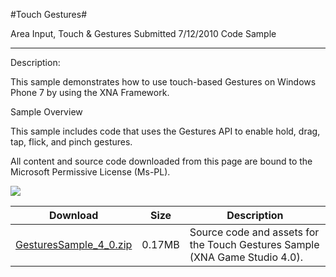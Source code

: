 #Touch Gestures#

Area
Input, Touch & Gestures
Submitted
7/12/2010
Code Sample

---

Description:

This sample demonstrates how to use touch-based Gestures on Windows Phone 7 by using the XNA Framework.

Sample Overview

This sample includes code that uses the Gestures API to enable hold, drag, tap, flick, and pinch gestures.


All content and source code downloaded from this page are bound to the Microsoft Permissive License (Ms-PL).

![](https://github.com/DDReaper/XNAGameStudio/blob/master/Images/gesture1.png)


Download | Size | Description
---|---|---|
[GesturesSample_4_0.zip](https://github.com/DDReaper/XNAGameStudio/blob/master/Samples/GesturesSample_4_0.zip?raw=true) | 0.17MB | Source code and assets for the Touch Gestures Sample (XNA Game Studio 4.0). 